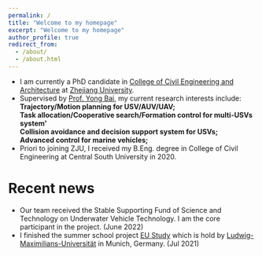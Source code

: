 ```yaml
---
permalink: /
title: "Welcome to my homepage"
excerpt: "Welcome to my homepage"
author_profile: true
redirect_from: 
  - /about/
  - /about.html
---
```


- I am currently a PhD candidate in [College of Civil Engineering and Architecture](http://www.ccea.zju.edu.cn.http.jxutcmtsg.proxy.jxutcm.edu.cn/main.htm) at [Zhejiang University](https://www.zju.edu.cn/english/). 
- Supervised by [Prof. Yong Bai](https://person.zju.edu.cn/0010294), my current research interests include:\
**Trajectory/Motion planning for USV/AUV/UAV;\
Task allocation/Cooperative search/Formation control for multi-USVs system'\
Collision avoidance and decision support system for USVs;\
Advanced control for marine vehicles;**
- Priori to joining ZJU, I received my B.Eng. degree in College of Civil Engineering at Central South University in 2020.

# Recent news
- Our team received the Stable Supporting Fund of Science and Technology on Underwater Vehicle Technology. I am the core participant in the project. (June 2022)
- I finished the summer school project [EU Study](https://www.lmu.de/en/study/all-degrees-and-programs/programs-for-international-visiting-students/munich-international-summer-university/summer-academies/european-studies-summer-school/index.html) which is hold by [Ludwig-Maximilians-Universität](https://www.lmu.de/en/index.html) in Munich, Germany. (Jul 2021)
